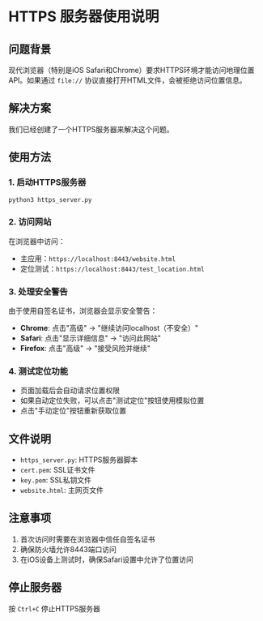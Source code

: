 # HTTPS 服务器使用说明

## 问题背景
现代浏览器（特别是iOS Safari和Chrome）要求HTTPS环境才能访问地理位置API。如果通过 `file://` 协议直接打开HTML文件，会被拒绝访问位置信息。

## 解决方案
我们已经创建了一个HTTPS服务器来解决这个问题。

## 使用方法

### 1. 启动HTTPS服务器
```bash
python3 https_server.py
```

### 2. 访问网站
在浏览器中访问：
- 主应用：`https://localhost:8443/website.html`
- 定位测试：`https://localhost:8443/test_location.html`

### 3. 处理安全警告
由于使用自签名证书，浏览器会显示安全警告：
- **Chrome**: 点击"高级" -> "继续访问localhost（不安全）"
- **Safari**: 点击"显示详细信息" -> "访问此网站"
- **Firefox**: 点击"高级" -> "接受风险并继续"

### 4. 测试定位功能
- 页面加载后会自动请求位置权限
- 如果自动定位失败，可以点击"测试定位"按钮使用模拟位置
- 点击"手动定位"按钮重新获取位置

## 文件说明
- `https_server.py`: HTTPS服务器脚本
- `cert.pem`: SSL证书文件
- `key.pem`: SSL私钥文件
- `website.html`: 主网页文件

## 注意事项
1. 首次访问时需要在浏览器中信任自签名证书
2. 确保防火墙允许8443端口访问
3. 在iOS设备上测试时，确保Safari设置中允许了位置访问

## 停止服务器
按 `Ctrl+C` 停止HTTPS服务器 
